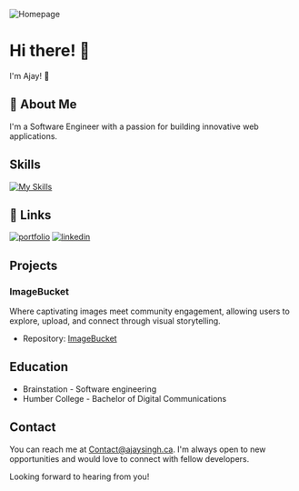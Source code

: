 


![Homepage](https://i.imgur.com/4Fv5kz2.gif)



# Hi there! 👋


I'm Ajay! 👋


## 🚀 About Me
I'm a Software Engineer with a passion for building innovative web applications. 

## Skills

[![My Skills](https://skillicons.dev/icons?i=html,css,sass,js,ts,react,nodejs,nextjs,express,mysql,mongodb,vscode,postgres&perline=3)](https://skillicons.dev)


## 🔗 Links
[![portfolio](https://img.shields.io/badge/my_portfolio-000?style=for-the-badge&logo=ko-fi&logoColor=white)](https://www.ajaysingh.ca//)
[![linkedin](https://img.shields.io/badge/linkedin-0A66C2?style=for-the-badge&logo=linkedin&logoColor=white)](https://www.linkedin.com/in/singhajay//)


## Projects

### ImageBucket

Where captivating images meet community engagement, allowing users to explore, upload, and connect through visual storytelling.

- Repository: [ImageBucket](https://github.com/KappaTrooper/Imagebucket-frontend)






## Education

- Brainstation - Software engineering
- Humber College - Bachelor of Digital Communications

## Contact

You can reach me at Contact@ajaysingh.ca. I'm always open to new opportunities and would love to connect with fellow developers.

Looking forward to hearing from you!

